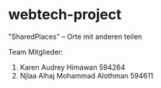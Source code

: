 # webtech-project
"SharedPlaces" – Orte mit anderen teilen

Team Mitglieder:
1. Karen Audrey Himawan 594264
2. Njlaa Alhaj Mohammad Alothman 594611
